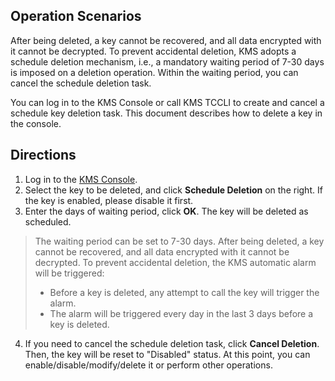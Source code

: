 ## Operation Scenarios
After being deleted, a key cannot be recovered, and all data encrypted with it cannot be decrypted. To prevent accidental deletion, KMS adopts a schedule deletion mechanism, i.e., a mandatory waiting period of 7-30 days is imposed on a deletion operation. Within the waiting period, you can cancel the schedule deletion task.

You can log in to the KMS Console or call KMS TCCLI to create and cancel a schedule key deletion task. This document describes how to delete a key in the console.

## Directions
1. Log in to the [KMS Console](https://console.cloud.tencent.com/kms2).
2. Select the key to be deleted, and click **Schedule Deletion** on the right. If the key is enabled, please disable it first.
3. Enter the days of waiting period, click **OK**. The key will be deleted as scheduled.
>The waiting period can be set to 7-30 days. After being deleted, a key cannot be recovered, and all data encrypted with it cannot be decrypted.
To prevent accidental deletion, the KMS automatic alarm will be triggered:
>- Before a key is deleted, any attempt to call the key will trigger the alarm.
>- The alarm will be triggered every day in the last 3 days before a key is deleted.
4. If you need to cancel the schedule deletion task, click **Cancel Deletion**. Then, the key will be reset to "Disabled" status. At this point, you can enable/disable/modify/delete it or perform other operations.




